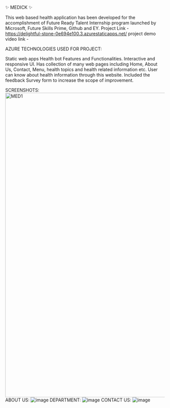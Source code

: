 ✨ MEDICK ✨

This web based health application has been developed for the accomplishment of Future Ready Talent Internship program launched by Microsoft, Future Skills Prime, Github and EY.
Project Link -https://delightful-stone-0e694e100.3.azurestaticapps.net/  project demo video link -

AZURE TECHNOLOGIES USED FOR PROJECT:

Static web apps
Health bot
Features and Functionalities.
Interactive and responsive UI.
Has collection of many web pages including Home, About Us, Contact, Menu, health topics and health related information etc.
User can know about health information through this website.
Included the feedback Survey form to increase the scope of improvement.

SCREENSHOTS:
<img width="960" alt="MED1" src="https://github.com/Sirisha260/projectfrt/assets/113756019/216d713e-4c6c-473b-bbe1-d1eb588879cf">
ABOUT US:
![image](https://github.com/Sirisha260/projectfrt/assets/113756019/93ec0fb5-5a4c-49f3-b7d8-275217ad0671)
DEPARTMENT:
![image](https://github.com/Sirisha260/projectfrt/assets/113756019/ac64f7a2-4224-43e5-9cc1-64b59b545d12)
CONTACT US:
![image](https://github.com/Sirisha260/projectfrt/assets/113756019/e36b8c15-7902-4d50-adc7-a9a9d17ec541)




